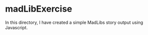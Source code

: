 # madLibExercise
In this directory, I have created a simple MadLibs story output using Javascript.



